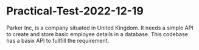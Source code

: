 # Practical-Test-2022-12-19
Parker Inc, is a company situated in United Kingdom. It needs a simple API to create and store basic employee details in a database. This codebase has a basix API to fullfill the requirement.
